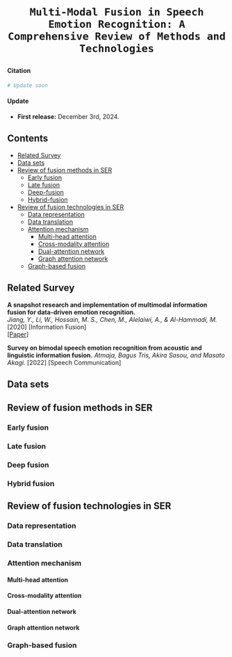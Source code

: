 # <p align=center>`Multi-Modal Fusion in Speech Emotion Recognition: A Comprehensive Review of Methods and Technologies`</p> #

#### Citation
```python
# Update soon
```
#### Update
- **First release:** December 3rd, 2024. 

## Contents
- [Related Survey](#related-survey)
- [Data sets](#datasets)
- [Review of fusion methods in SER](#review-of-fusion-methods-in-ser)
    - [Early fusion](#early-fusion)
    - [Late fusion](#late-fusion)
    - [Deep-fusion](#deep-fusion)
    - [Hybrid-fusion](#hybrid-fusion)
- [Review of fusion technologies in SER](#review-of-fusion-technologies-in-SER)
    - [Data representation](#data-representation)
    - [Data translation](#data-translation)
    - [Attention mechanism](#attention-mechanism)
        - [Multi-head attention](#multi-head-attention)
        - [Cross-modality attention](#cross-modality-attention)
        - [Dual-attention network](#dual-attention-network)
        - [Graph attention network](#graph-attention-network)
    - [Graph-based fusion](#graph-based-fusion)


## Related Survey
**A snapshot research and implementation of multimodal information fusion for data-driven emotion recognition.**\
*Jiang, Y., Li, W., Hossain, M. S., Chen, M., Alelaiwi, A., & Al-Hammadi, M.*\
[2020] [Information Fusion]\
[[Paper](https://doi.org/10.1016/j.inffus.2019.06.019)]

**Survey on bimodal speech emotion recognition from acoustic and linguistic information fusion.**
*Atmaja, Bagus Tris, Akira Sasou, and Masato Akagi.*
[2022] [Speech Communication]
## Data sets

## Review of fusion methods in SER

### Early fusion

### Late fusion
### Deep fusion
### Hybrid fusion

## Review of fusion technologies in SER
### Data representation
### Data translation
### Attention mechanism
#### Multi-head attention
#### Cross-modality attention
#### Dual-attention network
#### Graph attention network
### Graph-based fusion
